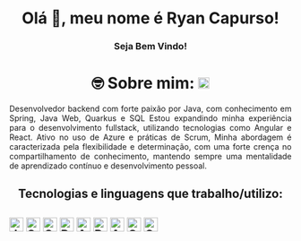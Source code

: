 <h1 align="center">Olá 👋, meu nome é Ryan Capurso!</h1>
<h3 align="center"> Seja Bem Vindo! </h3>

<h1 align="center"> 🤓 Sobre mim: <a href="https://www.linkedin.com/in/ryancapurso/" target="blank" style="color: white; text-decoration: none;"> <img src="https://raw.githubusercontent.com/rahuldkjain/github-profile-readme-generator/master/src/images/icons/Social/linked-in-alt.svg " alt="RyanCapurso" height="20" width="20"/></a></h1>
<p align="justify">
Desenvolvedor backend com forte paixão por Java, com conhecimento em Spring, Java Web, Quarkus e SQL Estou expandindo minha experiência para o desenvolvimento fullstack, utilizando tecnologias como Angular e React. Ativo no uso de Azure e práticas de Scrum, Minha abordagem é caracterizada pela flexibilidade e determinação, com uma forte crença no compartilhamento de conhecimento, mantendo sempre uma mentalidade de aprendizado contínuo e desenvolvimento pessoal.

</p>

<h2 align="center"> Tecnologias e linguagens que trabalho/utilizo:<h2>

  <img src="https://img.shields.io/badge/Java-007396?logo=java&logoColor=white" alt="Java logo" title="Java" height="25" />
  <img src="https://img.shields.io/badge/SpringBoot-6DB33F?style=flat-square&logo=Spring&logoColor=white" alt="SpringBoot logo" title="Quarkus" height="25" />
  <img src="https://img.shields.io/badge/Quarkus-000000?logo=quarkus&logoColor=white&logoWidth=20" alt="Quarkus logo" title="Quarkus" height="25" />
  <img src="https://img.shields.io/badge/React-20232A?style=for-the-badge&logo=react&logoColor=61DAFB" alt="React logo" title="React" height="25" />
  <img src="https://img.shields.io/badge/Angular-DD0031?style=for-the-badge&logo=angular&logoColor=white" alt="Angular logo" title="Angular" height="25" />
  
  

  <img src="https://img.shields.io/badge/Docker-2496ED?logo=docker&logoColor=white" alt="Docker logo" title="Docker" height="25" />
  <img src="https://img.shields.io/badge/Azure%20DevOps-0078D7?logo=azure-devops&logoColor=white" alt="Azure DevOps logo" title="Azure DevOps" height="25" />
  <img src="https://img.shields.io/badge/Git-F05033?logo=git&logoColor=white" alt="Git logo" title="Git" height="25" />
  <img src="https://img.shields.io/badge/GitHub-181717?logo=github&logoColor=white" alt="GitHub logo" title="GitHub" height="25" />
</p>
